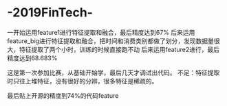 # -2019FinTech-
一开始运用feature1进行特征提取和融合，最后精度达到67%
后来运用feature_big进行特征提取和融合，把时间和消费类别都做了划分，发现数据量很大，特征提取了两个小时，训练的时候直接跑不动
后来运用feature2进行，最后精度达到68.683%

这是第一次参加比赛，从基础开始学，最后几天才调试出代码。
不足：特征提取时只往上堆特征，没有很好的分辨，很多特征是稀疏的。

最后贴上开源的精度到74%的代码feature
